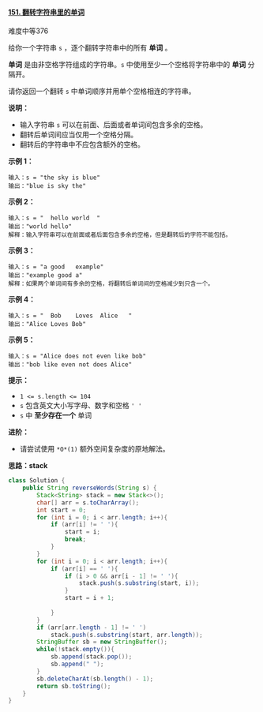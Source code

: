 #### [151. 翻转字符串里的单词](https://leetcode-cn.com/problems/reverse-words-in-a-string/)

难度中等376

给你一个字符串 `s` ，逐个翻转字符串中的所有 **单词** 。

**单词** 是由非空格字符组成的字符串。`s` 中使用至少一个空格将字符串中的 **单词** 分隔开。

请你返回一个翻转 `s` 中单词顺序并用单个空格相连的字符串。

**说明：**

- 输入字符串 `s` 可以在前面、后面或者单词间包含多余的空格。
- 翻转后单词间应当仅用一个空格分隔。
- 翻转后的字符串中不应包含额外的空格。

 

**示例 1：**

```
输入：s = "the sky is blue"
输出："blue is sky the"
```

**示例 2：**

```
输入：s = "  hello world  "
输出："world hello"
解释：输入字符串可以在前面或者后面包含多余的空格，但是翻转后的字符不能包括。
```

**示例 3：**

```
输入：s = "a good   example"
输出："example good a"
解释：如果两个单词间有多余的空格，将翻转后单词间的空格减少到只含一个。
```

**示例 4：**

```
输入：s = "  Bob    Loves  Alice   "
输出："Alice Loves Bob"
```

**示例 5：**

```
输入：s = "Alice does not even like bob"
输出："bob like even not does Alice"
```

 

**提示：**

- `1 <= s.length <= 104`
- `s` 包含英文大小写字母、数字和空格 `' '`
- `s` 中 **至少存在一个** 单词



 

**进阶：**

- 请尝试使用 `*O*(1)` 额外空间复杂度的原地解法。



**思路：stack**

```java
class Solution {
    public String reverseWords(String s) {
        Stack<String> stack = new Stack<>();
        char[] arr = s.toCharArray();
        int start = 0;
        for (int i = 0; i < arr.length; i++){
            if (arr[i] != ' '){
                start = i;
                break;
            }
        }
        for (int i = 0; i < arr.length; i++){
            if (arr[i] == ' '){
                if (i > 0 && arr[i - 1] != ' '){
                    stack.push(s.substring(start, i));
                }
                start = i + 1;
                
            }
        }
        if (arr[arr.length - 1] != ' ')
            stack.push(s.substring(start, arr.length));
        StringBuffer sb = new StringBuffer();
        while(!stack.empty()){
            sb.append(stack.pop());
            sb.append(" ");
        }
        sb.deleteCharAt(sb.length() - 1);
        return sb.toString();
    }
}
```


